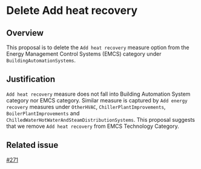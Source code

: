 # Delete Add heat recovery

## Overview

This proposal is to delete the `Add heat recovery` measure option from the Energy Management Control Systems (EMCS) category under `BuildingAutomationSystems`.

## Justification

`Add heat recovery` measure does not fall into Building Automation System category nor EMCS category. Similar measure is captured by `Add energy recovery` measures under `OtherHVAC`, `ChillerPlantImprovements`, `BoilerPlantImprovements` and `ChilledWaterHotWaterAndSteamDistributionSystems`. This proposal suggests that we remove `Add heat recovery` from EMCS Technology Category.

## Related issue 
[#271](https://github.com/BuildingSync/schema/issues/271)

